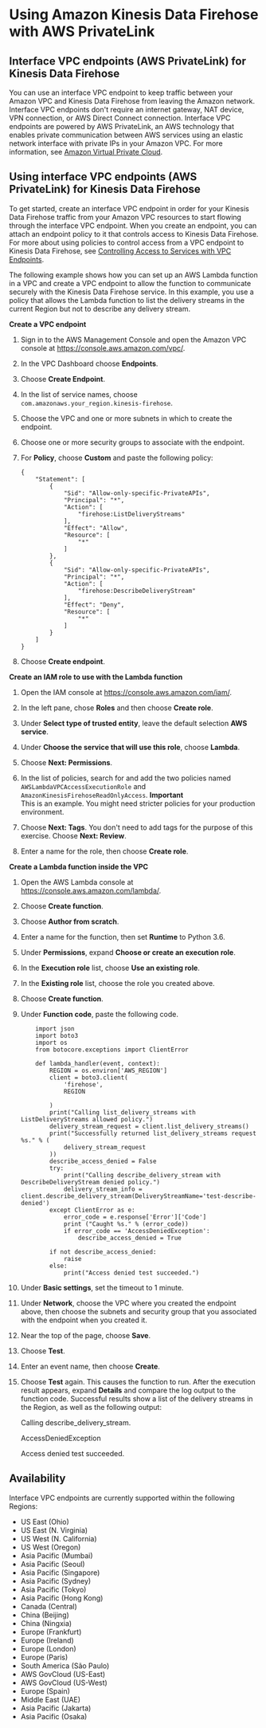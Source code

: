 # Using Amazon Kinesis Data Firehose with AWS PrivateLink<a name="vpc"></a>

## Interface VPC endpoints \(AWS PrivateLink\) for Kinesis Data Firehose<a name="interface-vpc-endpoints"></a>

You can use an interface VPC endpoint to keep traffic between your Amazon VPC and Kinesis Data Firehose from leaving the Amazon network\. Interface VPC endpoints don't require an internet gateway, NAT device, VPN connection, or AWS Direct Connect connection\. Interface VPC endpoints are powered by AWS PrivateLink, an AWS technology that enables private communication between AWS services using an elastic network interface with private IPs in your Amazon VPC\. For more information, see [Amazon Virtual Private Cloud](http://docs.aws.amazon.com/AmazonVPC/latest/UserGuide/VPC_Introduction.html)\. 

## Using interface VPC endpoints \(AWS PrivateLink\) for Kinesis Data Firehose<a name="using-interface-vpc-endpoints"></a>

To get started, create an interface VPC endpoint in order for your Kinesis Data Firehose traffic from your Amazon VPC resources to start flowing through the interface VPC endpoint\. When you create an endpoint, you can attach an endpoint policy to it that controls access to Kinesis Data Firehose\. For more about using policies to control access from a VPC endpoint to Kinesis Data Firehose, see [Controlling Access to Services with VPC Endpoints](https://docs.aws.amazon.com/vpc/latest/userguide/vpc-endpoints-access.html)\.

The following example shows how you can set up an AWS Lambda function in a VPC and create a VPC endpoint to allow the function to communicate securely with the Kinesis Data Firehose service\. In this example, you use a policy that allows the Lambda function to list the delivery streams in the current Region but not to describe any delivery stream\.

**Create a VPC endpoint**

1. Sign in to the AWS Management Console and open the Amazon VPC console at [https://console\.aws\.amazon\.com/vpc/](https://console.aws.amazon.com/vpc/)\.

1. In the VPC Dashboard choose **Endpoints**\.

1. Choose **Create Endpoint**\.

1. In the list of service names, choose `com.amazonaws.your_region.kinesis-firehose`\.

1. Choose the VPC and one or more subnets in which to create the endpoint\.

1. Choose one or more security groups to associate with the endpoint\.

1. For **Policy**, choose **Custom** and paste the following policy:

   ```
   {
       "Statement": [
           {
               "Sid": "Allow-only-specific-PrivateAPIs",
               "Principal": "*",
               "Action": [
                   "firehose:ListDeliveryStreams"
               ],
               "Effect": "Allow",
               "Resource": [
                   "*"
               ]
           },
           {
               "Sid": "Allow-only-specific-PrivateAPIs",
               "Principal": "*",
               "Action": [
                   "firehose:DescribeDeliveryStream"
               ],
               "Effect": "Deny",
               "Resource": [
                   "*"
               ]
           }
       ]
   }
   ```

1. Choose **Create endpoint**\.

**Create an IAM role to use with the Lambda function**

1. Open the IAM console at [https://console\.aws\.amazon\.com/iam/](https://console.aws.amazon.com/iam/)\.

1. In the left pane, chose **Roles** and then choose **Create role**\.

1. Under **Select type of trusted entity**, leave the default selection **AWS service**\.

1. Under **Choose the service that will use this role**, choose **Lambda**\.

1. Choose **Next: Permissions**\.

1. In the list of policies, search for and add the two policies named `AWSLambdaVPCAccessExecutionRole` and `AmazonKinesisFirehoseReadOnlyAccess`\.
**Important**  
This is an example\. You might need stricter policies for your production environment\.

1. Choose **Next: Tags**\. You don't need to add tags for the purpose of this exercise\. Choose **Next: Review**\.

1. Enter a name for the role, then choose **Create role**\.

**Create a Lambda function inside the VPC**

1. Open the AWS Lambda console at [https://console\.aws\.amazon\.com/lambda/](https://console.aws.amazon.com/lambda/)\.

1. Choose **Create function**\.

1. Choose **Author from scratch**\.

1. Enter a name for the function, then set **Runtime** to Python 3\.6\.

1. Under **Permissions**, expand **Choose or create an execution role**\.

1. In the **Execution role** list, choose **Use an existing role**\.

1. In the **Existing role** list, choose the role you created above\.

1. Choose **Create function**\.

1. Under **Function code**, paste the following code\.

   ```
       import json
       import boto3
       import os
       from botocore.exceptions import ClientError
        
       def lambda_handler(event, context):
           REGION = os.environ['AWS_REGION']
           client = boto3.client(
               'firehose',
               REGION
               
           )
           print("Calling list_delivery_streams with ListDeliveryStreams allowed policy.")
           delivery_stream_request = client.list_delivery_streams()
           print("Successfully returned list_delivery_streams request %s." % (
               delivery_stream_request
           ))
           describe_access_denied = False
           try:
               print("Calling describe_delivery_stream with DescribeDeliveryStream denied policy.")
               delivery_stream_info = client.describe_delivery_stream(DeliveryStreamName='test-describe-denied')
           except ClientError as e:
               error_code = e.response['Error']['Code']
               print ("Caught %s." % (error_code))
               if error_code == 'AccessDeniedException':
                   describe_access_denied = True
           
           if not describe_access_denied:
               raise
           else:
               print("Access denied test succeeded.")
   ```

1. Under **Basic settings**, set the timeout to 1 minute\.

1. Under **Network**, choose the VPC where you created the endpoint above, then choose the subnets and security group that you associated with the endpoint when you created it\.

1. Near the top of the page, choose **Save**\.

1. Choose **Test**\.

1. Enter an event name, then choose **Create**\.

1. Choose **Test** again\. This causes the function to run\. After the execution result appears, expand **Details** and compare the log output to the function code\. Successful results show a list of the delivery streams in the Region, as well as the following output:

    Calling describe\_delivery\_stream\. 

    AccessDeniedException  

    Access denied test succeeded\. 

## Availability<a name="availability"></a>

Interface VPC endpoints are currently supported within the following Regions: 
+ US East \(Ohio\)
+ US East \(N\. Virginia\)
+ US West \(N\. California\)
+ US West \(Oregon\)
+ Asia Pacific \(Mumbai\)
+ Asia Pacific \(Seoul\)
+ Asia Pacific \(Singapore\)
+ Asia Pacific \(Sydney\)
+ Asia Pacific \(Tokyo\)
+ Asia Pacific \(Hong Kong\)
+ Canada \(Central\)
+ China \(Beijing\)
+ China \(Ningxia\)
+ Europe \(Frankfurt\)
+ Europe \(Ireland\)
+ Europe \(London\)
+ Europe \(Paris\)
+ South America \(São Paulo\)
+ AWS GovCloud \(US\-East\)
+ AWS GovCloud \(US\-West\)
+ Europe \(Spain\)
+ Middle East \(UAE\)
+ Asia Pacific \(Jakarta\)
+ Asia Pacific \(Osaka\)